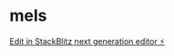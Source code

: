 # mels

[Edit in StackBlitz next generation editor ⚡️](https://stackblitz.com/~/github.com/melsykin/mels)